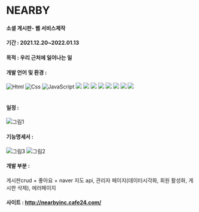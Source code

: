 # NEARBY
#### 소셜 게시판- 웹 서비스제작
#### 기간 : 2021.12.20~2022.01.13

#### 목적 : 우리 근처에 일어나는 일       

#### 개발 언어 및 환경 :
<img alt="Html" src ="https://img.shields.io/badge/HTML5-E34F26.svg?&style=for-the-badge&logo=HTML5&logoColor=white"/> <img alt="Css" src ="https://img.shields.io/badge/CSS3-1572B6.svg?&style=for-the-badge&logo=CSS3&logoColor=white"/> <img alt="JavaScript" src ="https://img.shields.io/badge/JavaScriipt-F7DF1E.svg?&style=for-the-badge&logo=JavaScript&logoColor=black"/> <img src="https://img.shields.io/badge/jquery-0769AD?style=for-the-badge&logo=jquery&logoColor=white"> <img src="https://img.shields.io/badge/oracle-F80000?style=for-the-badge&logo=oracle&logoColor=white">  <img src="https://img.shields.io/badge/mysql-4479A1?style=for-the-badge&logo=mysql&logoColor=white"> <img src="https://img.shields.io/badge/JAVA-007396?style=for-the-badge&logo=java&logoColor=white"> <img src="https://img.shields.io/badge/Spring-6DB33F?style=for-the-badge&logo=Spring&logoColor=white"> <img src="https://img.shields.io/badge/fontawesome-339AF0?style=for-the-badge&logo=fontawesome&logoColor=white"> <img src="https://img.shields.io/badge/github-181717?style=for-the-badge&logo=github&logoColor=white"> <img src="https://img.shields.io/badge/apache tomcat-F8DC75?style=for-the-badge&logo=apachetomcat&logoColor=white">   
<br>     
   
#### 일정 : 
![그림1](https://user-images.githubusercontent.com/87511783/149070747-b15e9d4e-0db0-452b-b4fb-d4b330a188a8.png)    

#### 기능명세서 :
![그림3](https://user-images.githubusercontent.com/87511783/149071013-cf0826df-dc68-4282-900e-338351b306a9.png)
![그림2](https://user-images.githubusercontent.com/87511783/149071021-3b86869b-06b7-4812-adf7-530f49f6aef9.png)      



#### 개발 부분 :
게시판crud + 좋아요 + naver 지도 api, 관리자 페이지(데이터시각화, 회원 활성화, 게시판 삭제), 에러페이지       



#### 사이트 : http://nearbyinc.cafe24.com/
